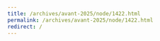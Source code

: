 ```yaml
---
title: /archives/avant-2025/node/1422.html
permalink: /archives/avant-2025/node/1422.html
redirect: /
---
```

